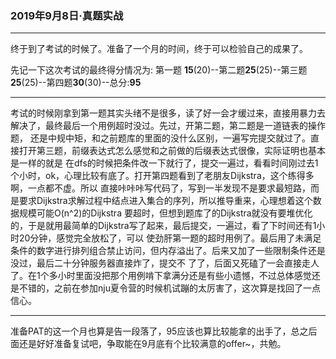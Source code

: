 ### 2019年9月8日·真题实战

---------------

终于到了考试的时候了。准备了一个月的时间，终于可以检验自己的成果了。

先记一下这次考试的最终得分情况为:
第一题 <b>15</b>(20)--第二题<b>25</b>(25)--第三题<b>25</b>(25)--第四题<b>30</b>(30)--总分:<b>95</b>

---------------

考试的时候刚拿到第一题其实头绪不是很多，读了好一会才缓过来，直接用暴力去解决了，最终最后一个用例超时没过。先过，开第二题，第二题是一道链表的操作题，
还是中规中矩，和之前题库的里面的没什么区别，一遍写完提交就过了。直接打开第三题，前缀表达式怎么感觉和之前做的后缀表达式很像，实际证明也基本是一样的就是
在dfs的时候把条件改一下就行了，提交一遍过，看看时间刚过去1个小时，ok，心理比较有底了。打开第四题看到了老朋友Dijkstra，这个练得多啊，一点都不虚。所以
直接咔咔咔写代码了，写到一半发现不是要求最短路，而是要求Dijkstra求解过程中结点进入集合的序列，所以推导重来，心理想着这个数据规模可能O(n^2)的Dijkstra
要超时，但想到题库了的Dijkstra就没有要堆优化的，于是就用最简单的Dijkstra写了起来，最后提交，一遍过，看了下时间还有1小时20分钟，感觉完全放松了，可以
使劲肝第一题的超时用例了。最后用了未满足条件的数字进行排列组合禁止访问，但内存溢出了。后来又加了一些限制条件还是没过，最后二十分钟服务器直接炸了，提交不
了了，后面又死磕了一会直接走人了。在1个多小时里面没把那个用例啃下拿满分还是有些小遗憾，不过总体感觉还是不错的，之前在参加nju夏令营的时候机试蹦的太厉害了，这次算是找回了一点信心。

---------------

准备PAT的这一个月也算是告一段落了，95应该也算比较能拿的出手了，总之后面还是好好准备复试吧，争取能在9月底有个比较满意的offer~，共勉。

